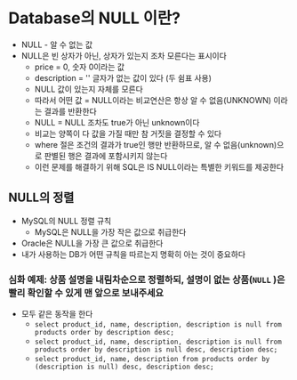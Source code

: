 # Database의 NULL 이란?

- NULL - 알 수 없는 값
- NULL은 빈 상자가 아닌, 상자가 있는지 조차 모른다는 표시이다
  - price = 0, 숫자 0이라는 값
  - description = '' 글자가 없는 값이 있다 (두 쉼표 사용)
  - NULL 값이 있는지 자체를 모른다
  - 따라서 어떤 값 = NULL이라는 비교연산은 항상 알 수 없음(UNKNOWN) 이라는 결과를 반환한다
  - NULL = NULL 조차도 true가 아닌 unknown이다
  - 비교는 양쪽이 다 값을 가질 때만 참 거짓을 결정할 수 있다
  - where 절은 조건의 결과가 true인 행만 반환하므로, 알 수 없음(unknown)으로 판별된 행은 결과에 포함시키지 않는다
  - 이런 문제를 해결하기 위해 SQL은 IS NULL이라는 특별한 키워드를 제공한다

## NULL의 정렬
- MySQL의 NULL 정렬 규칙
  - MySQL은 NULL을 가장 작은 값으로 취급한다
- Oracle은 NULL을 가장 큰 값으로 취급한다
- 내가 사용하는 DB가 어떤 규칙을 따르는지 명확히 아는 것이 중요하다

### 심화 예제: 상품 설명을 내림차순으로 정렬하되, 설명이 없는 상품(`NULL` )은 빨리 확인할 수 있게 맨 앞으로 보내주세요

- 모두 같은 동작을 한다
  - `select product_id, name, description, description is null from products order by description desc;`
  - `select product_id, name, description, description is null from products order by description is null desc, description desc;`
  - `select product_id, name, description from products order by (description is null) desc, description desc;`
